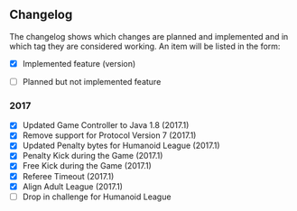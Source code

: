 ## Changelog

The changelog shows which changes are planned and implemented and in which
tag they are considered working. An item will be listed in the form:
- [x] Implemented feature (version)
- [ ] Planned but not implemented feature


### 2017
- [x] Updated Game Controller to Java 1.8 (2017.1)
- [x] Remove support for Protocol Version 7 (2017.1)
- [x] Updated Penalty bytes for Humanoid League (2017.1)
- [x] Penalty Kick during the Game (2017.1)
- [x] Free Kick during the Game (2017.1)
- [x] Referee Timeout (2017.1)
- [x] Align Adult League (2017.1)
- [ ] Drop in challenge for Humanoid League
